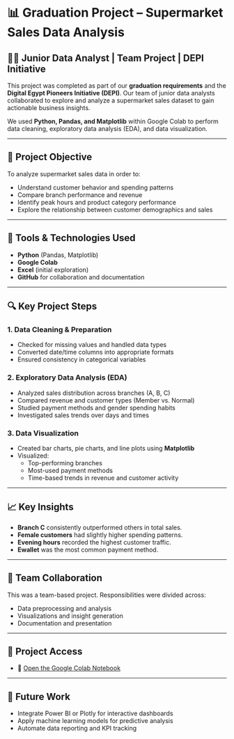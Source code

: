 



# 📊 Graduation Project – Supermarket Sales Data Analysis


## 👩‍💻 Junior Data Analyst | Team Project | DEPI Initiative

This project was completed as part of our **graduation requirements** and the **Digital Egypt Pioneers Initiative (DEPI)**. Our team of junior data analysts collaborated to explore and analyze a supermarket sales dataset to gain actionable business insights.

We used **Python, Pandas, and Matplotlib** within Google Colab to perform data cleaning, exploratory data analysis (EDA), and data visualization.

---

## 🧠 Project Objective

To analyze supermarket sales data in order to:
- Understand customer behavior and spending patterns
- Compare branch performance and revenue
- Identify peak hours and product category performance
- Explore the relationship between customer demographics and sales

---

## 🧰 Tools & Technologies Used

- **Python** (Pandas, Matplotlib)
- **Google Colab**
- **Excel** (initial exploration)
- **GitHub** for collaboration and documentation

---

## 🔍 Key Project Steps

### 1. **Data Cleaning & Preparation**
- Checked for missing values and handled data types
- Converted date/time columns into appropriate formats
- Ensured consistency in categorical variables

### 2. **Exploratory Data Analysis (EDA)**
- Analyzed sales distribution across branches (A, B, C)
- Compared revenue and customer types (Member vs. Normal)
- Studied payment methods and gender spending habits
- Investigated sales trends over days and times

### 3. **Data Visualization**
- Created bar charts, pie charts, and line plots using **Matplotlib**
- Visualized:
  - Top-performing branches
  - Most-used payment methods
  - Time-based trends in revenue and customer activity

---

## 📈 Key Insights

- **Branch C** consistently outperformed others in total sales.
- **Female customers** had slightly higher spending patterns.
- **Evening hours** recorded the highest customer traffic.
- **Ewallet** was the most common payment method.

---

## 🤝 Team Collaboration

This was a team-based project. Responsibilities were divided across:
- Data preprocessing and analysis
- Visualizations and insight generation
- Documentation and presentation

---

## 📂 Project Access

- 📓 [Open the Google Colab Notebook](https://colab.research.google.com/drive/1HvYNO0ixvBDznpPqmA6wzn9OB-2LQbIR?usp=sharing)

---

## 🚀 Future Work

- Integrate Power BI or Plotly for interactive dashboards  
- Apply machine learning models for predictive analysis  
- Automate data reporting and KPI tracking

